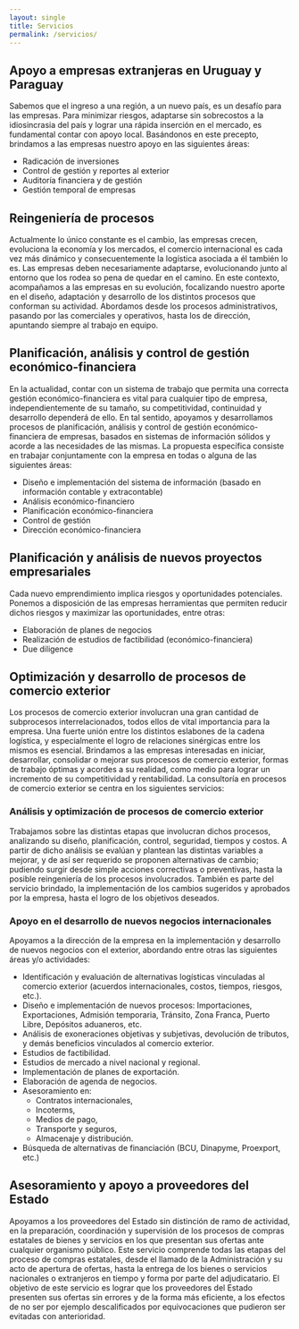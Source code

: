 ```yaml
---
layout: single
title: Servicios
permalink: /servicios/
---
```


## 	Apoyo a empresas extranjeras en Uruguay y Paraguay

Sabemos que el ingreso a una región, a un nuevo país, es un desafío para las empresas. Para minimizar riesgos, adaptarse sin sobrecostos a la idiosincrasia del país y lograr una rápida inserción en el mercado, es fundamental contar con apoyo local. Basándonos en este precepto, brindamos a las empresas nuestro apoyo en las siguientes áreas:

- Radicación de inversiones
- Control de gestión y reportes al exterior
- Auditoría financiera y de gestión
- Gestión temporal de empresas

## Reingeniería de procesos

Actualmente lo único constante es el cambio, las empresas crecen, evoluciona la economía y los mercados, el comercio internacional es cada vez más dinámico y consecuentemente la logística asociada a él también lo es. Las empresas deben necesariamente adaptarse, evolucionando junto al entorno que los rodea so pena de quedar en el camino.
En este contexto, acompañamos a las empresas en su evolución, focalizando nuestro aporte en el diseño, adaptación y desarrollo de los distintos procesos que conforman su actividad. Abordamos desde los procesos administrativos, pasando por las comerciales y operativos, hasta los de dirección, apuntando siempre al trabajo en equipo.

## 	Planificación, análisis y control de gestión económico-financiera


 
En la actualidad, contar con un sistema de trabajo que permita una correcta gestión económico-financiera es vital para cualquier tipo de empresa, independientemente de su tamaño, su competitividad, continuidad y desarrollo dependerá de ello.
En tal sentido, apoyamos y desarrollamos procesos de planificación, análisis y control de gestión económico-financiera de empresas, basados en sistemas de información sólidos y acorde a las necesidades de las mismas. La propuesta específica consiste en trabajar conjuntamente con la empresa en todas o alguna de las siguientes áreas:

- Diseño e implementación del sistema de información (basado en información contable y extracontable)
- Análisis económico-financiero
- Planificación económico-financiera
- Control de gestión
- Dirección económico-financiera

## Planificación y análisis de nuevos proyectos empresariales

Cada nuevo emprendimiento implica riesgos y oportunidades potenciales. Ponemos a disposición de las empresas herramientas que permiten reducir dichos riesgos y maximizar las oportunidades, entre otras:
 
- Elaboración de planes de negocios
- Realización de estudios de factibilidad (económico-financiera)
- Due diligence


## 	Optimización y desarrollo de procesos de comercio exterior

Los procesos de comercio exterior involucran una gran cantidad de subprocesos interrelacionados, todos ellos de vital importancia para la empresa. Una fuerte unión entre los distintos eslabones de la cadena logística, y especialmente el logro de relaciones sinérgicas entre los mismos es esencial.
Brindamos a las empresas interesadas en iniciar, desarrollar, consolidar o mejorar sus procesos de comercio exterior, formas de trabajo óptimas y acordes a su realidad, como medio para lograr un incremento de su competitividad y rentabilidad. La consultoría en procesos de comercio exterior se centra en los siguientes servicios:

### Análisis y optimización de procesos de comercio exterior

Trabajamos sobre las distintas etapas que involucran dichos procesos, analizando su diseño, planificación, control, seguridad, tiempos y costos. A partir de dicho análisis se evalúan y plantean las distintas variables a mejorar, y de así ser requerido se proponen alternativas de cambio; pudiendo surgir desde simple acciones correctivas o preventivas, hasta la posible reingeniería de los procesos involucrados. También es parte del servicio brindado, la implementación de los cambios sugeridos y aprobados por la empresa, hasta el logro de los objetivos deseados.
 
### Apoyo en el desarrollo de nuevos negocios internacionales

Apoyamos a la dirección de la empresa en la implementación y desarrollo de nuevos negocios con el exterior, abordando entre otras las siguientes áreas y/o actividades:
- Identificación y evaluación de alternativas logísticas vinculadas al comercio exterior (acuerdos internacionales, costos, tiempos, riesgos, etc.).
- Diseño e implementación de nuevos procesos: Importaciones, Exportaciones, Admisión temporaria, Tránsito, Zona Franca, Puerto Libre, Depósitos aduaneros, etc.
- Análisis de exoneraciones objetivas y subjetivas, devolución de tributos, y demás beneficios vinculados al comercio exterior.
- Estudios de factibilidad.
- Estudios de mercado a nivel nacional y regional.
- Implementación de planes de exportación.
- Elaboración de agenda de negocios.
- Asesoramiento en:
  - Contratos internacionales,
  - Incoterms,
  - Medios de pago,
  - Transporte y seguros,
  - Almacenaje y distribución.
- Búsqueda de alternativas de financiación (BCU, Dinapyme, Proexport, etc.)

## Asesoramiento y apoyo a proveedores del Estado

Apoyamos a los proveedores del Estado sin distinción de ramo de actividad, en la preparación, coordinación y supervisión de los procesos de compras estatales de bienes y servicios en los que presentan sus ofertas ante cualquier organismo público.
Este servicio comprende todas las etapas del proceso de compras estatales, desde el llamado de la Administración y su acto de apertura de ofertas, hasta la entrega de los bienes o servicios nacionales o extranjeros en tiempo y forma por parte del adjudicatario.
El objetivo de este servicio es lograr que los proveedores del Estado presenten sus ofertas sin errores y de la forma más eficiente, a los efectos de no ser por ejemplo descalificados por equivocaciones que pudieron ser evitadas con anterioridad.

